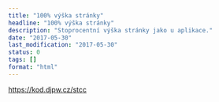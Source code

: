 ```yaml
---
title: "100% výška stránky"
headline: "100% výška stránky"
description: "Stoprocentní výška stránky jako u aplikace."
date: "2017-05-30"
last_modification: "2017-05-30"
status: 0
tags: []
format: "html"
---
```


https://kod.djpw.cz/stcc